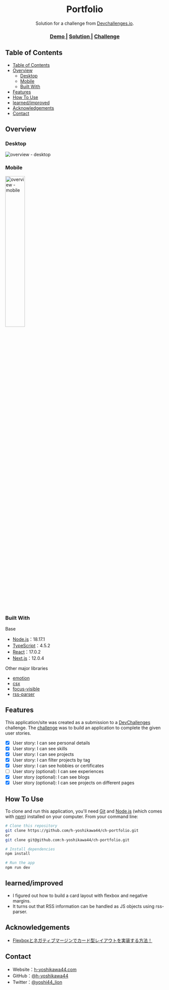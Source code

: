 <!-- Please update value in the {}  -->

<h1 align="center">Portfolio</h1>

<div align="center">
   Solution for a challenge from  <a href="http://devchallenges.io" target="_blank">Devchallenges.io</a>.
</div>

<div align="center">
  <h3>
    <a href="https://ch-portfolio.vercel.app/">
      Demo
    </a>
    <span> | </span>
    <a href="https://devchallenges.io/solutions/FXqFVnJSWiGwUVT1RHb6">
      Solution
    </a>
    <span> | </span>
    <a href="https://devchallenges.io/challenges/5ZnOYsSXM24JWnCsNFlt">
      Challenge
    </a>
  </h3>
</div>

<!-- TABLE OF CONTENTS -->

## Table of Contents

- [Table of Contents](#table-of-contents)
- [Overview](#overview)
  - [Desktop](#desktop)
  - [Mobile](#mobile)
  - [Built With](#built-with)
- [Features](#features)
- [How To Use](#how-to-use)
- [learned/improved](#learnedimproved)
- [Acknowledgements](#acknowledgements)
- [Contact](#contact)

<!-- OVERVIEW -->

## Overview
### Desktop
![overview - desktop](/screenshots/desktop.png)

### Mobile
<img src="./screenshots/mobile.png" alt="overview - mobile" width="35%">

### Built With

<!-- This section should list any major frameworks that you built your project using. Here are a few examples.-->

Base
- [Node.js](https://nodejs.org/)：18.17.1
- [TypeScript](https://www.typescriptlang.org/)：4.5.2
- [React](https://reactjs.org/)：17.0.2
- [Next.js](https://nextjs.org/)：12.0.4

Other major libraries
- [emotion](https://emotion.sh/)
- [csx](https://typestyle.github.io/#/colors)
- [focus-visible](https://github.com/WICG/focus-visible)
- [rss-parser](https://github.com/rbren/rss-parser)

## Features

<!-- List the features of your application or follow the template. Don't share the figma file here :) -->

This application/site was created as a submission to a [DevChallenges](https://devchallenges.io/challenges) challenge. The [challenge](https://devchallenges.io/challenges/5ZnOYsSXM24JWnCsNFlt) was to build an application to complete the given user stories.

- [x] User story: I can see personal details
- [x] User story: I can see skills
- [x] User story: I can see projects
- [x] User story: I can filter projects by tag
- [x] User story: I can see hobbies or certificates
- [ ] User story (optional): I can see experiences
- [x] User story (optional): I can see blogs
- [x] User story (optional): I can see projects on different pages

## How To Use

<!-- Example: -->

To clone and run this application, you'll need [Git](https://git-scm.com) and [Node.js](https://nodejs.org/en/download/) (which comes with [npm](https://www.npmjs.com/)) installed on your computer. From your command line:

```bash
# Clone this repository
git clone https://github.com/h-yoshikawa44/ch-portfolio.git
or
git clone git@github.com:h-yoshikawa44/ch-portfolio.git

# Install dependencies
npm install

# Run the app
npm run dev
```

## learned/improved
- I figured out how to build a card layout with flexbox and negative margins.
- It turns out that RSS information can be handled as JS objects using rss-parser.

## Acknowledgements

<!-- This section should list any articles or add-ons/plugins that helps you to complete the project. This is optional but it will help you in the future. For example: -->

- [Flexboxとネガティブマージンでカード型レイアウトを実装する方法！](https://moshashugyo.com/media/flexbox-negative-margin)

## Contact

- Website：[h-yoshikawa44.com](https://h-yoshikawa44.com)
- GitHub：[@h-yoshikawa44](https://github.com/h-yoshikawa44)
- Twitter：[@yoshi44_lion](https://twitter.com/yoshi44_lion)
